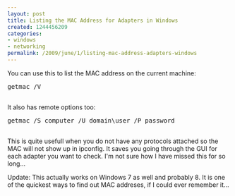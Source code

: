 ```yaml
---
layout: post
title: Listing the MAC Address for Adapters in Windows
created: 1244456209
categories:
- windows
- networking
permalink: /2009/june/1/listing-mac-address-adapters-windows
---
```

<p>You can use this to list the MAC address on the current machine:</p>
<pre>
getmac /V

</pre>
<p>It also has remote options too:</p>
<pre>
getmac /S computer /U domain\user /P password

</pre>
<p>This is quite usefull when you do not have any protocols attached so the MAC will not show up in ipconfig. It saves you going through the GUI for each adapter you want to check. I'm not sure how I have missed this for so long...</p>

Update: This actually works on Windows 7 as well and probably 8. It is one of the quickest ways to find out MAC addreses, if I could ever remember it...
